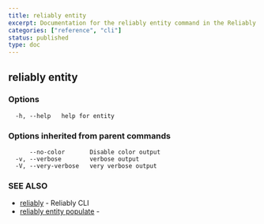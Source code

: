 ```yaml
---
title: reliably entity
excerpt: Documentation for the reliably entity command in the Reliably CLI
categories: ["reference", "cli"]
status: published
type: doc
---
```

## reliably entity



### Options

```
  -h, --help   help for entity
```

### Options inherited from parent commands

```
      --no-color       Disable color output
  -v, --verbose        verbose output
  -V, --very-verbose   very verbose output
```

### SEE ALSO

* [reliably](/docs/reference/cli/reliably/)	 - Reliably CLI
* [reliably entity populate](/docs/reference/cli/reliably-entity-populate/)	 - 

